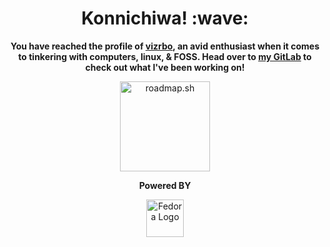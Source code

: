 <div align="center">
    <h1>Konnichiwa! :wave:</h1>
    <p><strong>You have reached the profile of <a href="https://vizrbo.gitlab.io">vizrbo</a>, an avid enthusiast when it comes to tinkering with computers, linux, & FOSS. Head over to <a href="https://gitlab.com/users/vizrbo/activity">my GitLab</a> to check out what I've been working on!</strong></p>
    <p><a href="https://roadmap.sh"><img height="144px" src="https://api.roadmap.sh/v1-badge/wide/64a4404aec22530247ecacad?variant=dark" alt="roadmap.sh"></a></p>
    <figure>
        <figcaption><strong>Powered BY</strong></figcaption>
        <p><a href="https://fedoraproject.org/workstation/"><img height="60px" src="https://gitlab.com/vizrbo/vizrbo/-/raw/main/Fedora.png" alt="Fedora Logo"></a></p>
    </figure>
</div>
